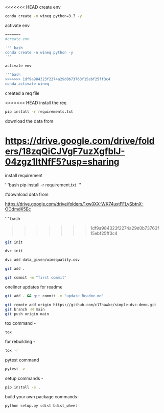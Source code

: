 <<<<<<< HEAD
create env 

```bash
conda create -n wineq python=3.7 -y
```

activate env
```bash
=======
#create env

''' bash
conda create -n wineq python -y
'''

activate env

'''bash
>>>>>>> 1df9a984323f2274a29d0b73763f15ebf25ff3c4
conda activate wineq
```

created a req file

<<<<<<< HEAD
install the req
```bash
pip install -r requirements.txt
```
download the data from 

https://drive.google.com/drive/folders/18zqQiCJVgF7uzXgfbIJ-04zgz1ItNfF5?usp=sharing
=======
install requirement

'''bash
pip install -r requirement.txt
'''

#download data from 

https://drive.google.com/drive/folders/1xw0XX-WK74uxtFFLySbtnX-ODdmdK5Ec


''' bash
>>>>>>> 1df9a984323f2274a29d0b73763f15ebf25ff3c4

```bash
git init
```
```bash
dvc init 
```
```bash
dvc add data_given/winequality.csv
```
```bash
git add .
```
```bash
git commit -m "first commit"
```

oneliner updates  for readme

```bash
git add . && git commit -m "update Readme.md"
```
```bash
git remote add origin https://github.com/c17hawke/simple-dvc-demo.git
git branch -M main
git push origin main
```

tox command -
```bash
tox
```
for rebuilding -
```bash
tox -r 
```
pytest command
```bash
pytest -v
```

setup commands -
```bash
pip install -e . 
```

build your own package commands- 
```bash
python setup.py sdist bdist_wheel
```

